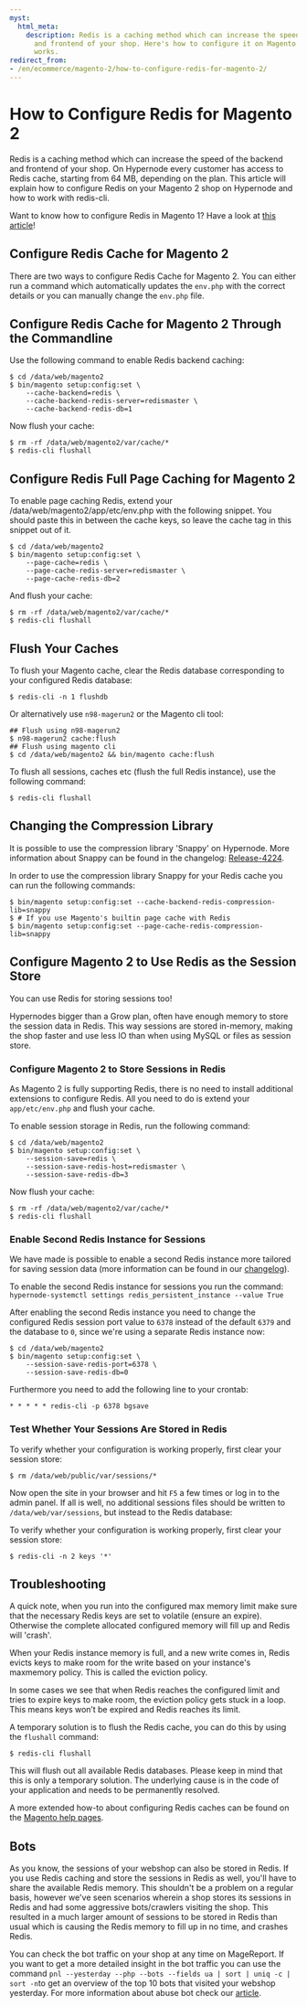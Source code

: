 ```yaml
---
myst:
  html_meta:
    description: Redis is a caching method which can increase the speed of the back-
      and frontend of your shop. Here's how to configure it on Magento 2 and how redis-cli
      works.
redirect_from:
- /en/ecommerce/magento-2/how-to-configure-redis-for-magento-2/
---
```


<!-- source: https://support.hypernode.com/en/ecommerce/magento-2/how-to-configure-redis-for-magento-2/ -->

# How to Configure Redis for Magento 2

Redis is a caching method which can increase the speed of the backend and frontend of your shop. On Hypernode every customer has access to Redis cache, starting from 64 MB, depending on the plan. This article will explain how to configure Redis on your Magento 2 shop on Hypernode and how to work with redis-cli.

Want to know how to configure Redis in Magento 1? Have a look at [this article](https://support.hypernode.com/en/ecommerce/magento-1/how-to-configure-redis-for-magento-1)!

## Configure Redis Cache for Magento 2

There are two ways to configure Redis Cache for Magento 2. You can either run a command which automatically updates the `env.php` with the correct details or you can manually change the `env.php` file.

## Configure Redis Cache for Magento 2 Through the Commandline

Use the following command to enable Redis backend caching:

```console
$ cd /data/web/magento2
$ bin/magento setup:config:set \
    --cache-backend=redis \
    --cache-backend-redis-server=redismaster \
    --cache-backend-redis-db=1
```

Now flush your cache:

```console
$ rm -rf /data/web/magento2/var/cache/*
$ redis-cli flushall
```

## Configure Redis Full Page Caching for Magento 2

To enable page caching Redis, extend your /data/web/magento2/app/etc/env.php with the following snippet. You should paste this in between the cache keys, so leave the cache tag in this snippet out of it.

```console
$ cd /data/web/magento2
$ bin/magento setup:config:set \
    --page-cache=redis \
    --page-cache-redis-server=redismaster \
    --page-cache-redis-db=2
```

And flush your cache:

```console
$ rm -rf /data/web/magento2/var/cache/*
$ redis-cli flushall
```

## Flush Your Caches

To flush your Magento cache, clear the Redis database corresponding to your configured Redis database:

```console
$ redis-cli -n 1 flushdb
```

Or alternatively use `n98-magerun2` or the Magento cli tool:

```console
## Flush using n98-magerun2
$ n98-magerun2 cache:flush
## Flush using magento cli
$ cd /data/web/magento2 && bin/magento cache:flush
```

To flush all sessions, caches etc (flush the full Redis instance), use the following command:

```console
$ redis-cli flushall
```

## Changing the Compression Library

It is possible to use the compression library 'Snappy' on Hypernode. More information about Snappy can be found in the changelog: [Release-4224](https://changelog.hypernode.com/changelog/release-4224/).

In order to use the compression library Snappy for your Redis cache you can run the following commands:

```console
$ bin/magento setup:config:set --cache-backend-redis-compression-lib=snappy
$ # If you use Magento's builtin page cache with Redis
$ bin/magento setup:config:set --page-cache-redis-compression-lib=snappy
```

## Configure Magento 2 to Use Redis as the Session Store

You can use Redis for storing sessions too!

Hypernodes bigger than a Grow plan, often have enough memory to store the session data in Redis. This way sessions are stored in-memory, making the shop faster and use less IO than when using MySQL or files as session store.

### Configure Magento 2 to Store Sessions in Redis

As Magento 2 is fully supporting Redis, there is no need to install additional extensions to configure Redis. All you need to do is extend your `app/etc/env.php` and flush your cache.

To enable session storage in Redis, run the following command:

```console
$ cd /data/web/magento2
$ bin/magento setup:config:set \
    --session-save=redis \
    --session-save-redis-host=redismaster \
    --session-save-redis-db=3
```

Now flush your cache:

```console
$ rm -rf /data/web/magento2/var/cache/*
$ redis-cli flushall
```

### Enable Second Redis Instance for Sessions

We have made is possible to enable a second Redis instance more tailored for saving session data (more information can be found in our [changelog](https://changelog.hypernode.com/changelog/experimental-changes-redis-sessions-aws-performance/)).

To enable the second Redis instance for sessions you run the command: `hypernode-systemctl settings redis_persistent_instance --value True`

After enabling the second Redis instance you need to change the configured Redis session port value to `6378` instead of the default `6379` and the database to `0`, since we're using a separate Redis instance now:

```console
$ cd /data/web/magento2
$ bin/magento setup:config:set \
    --session-save-redis-port=6378 \
    --session-save-redis-db=0
```

Furthermore you need to add the following line to your crontab:

```
* * * * * redis-cli -p 6378 bgsave
```

### Test Whether Your Sessions Are Stored in Redis

To verify whether your configuration is working properly, first clear your session store:

```console
$ rm /data/web/public/var/sessions/*
```

Now open the site in your browser and hit `F5` a few times or log in to the admin panel. If all is well, no additional sessions files should be written to `/data/web/var/sessions`, but instead to the Redis database:

To verify whether your configuration is working properly, first clear your session store:

```console
$ redis-cli -n 2 keys '*'
```

## Troubleshooting

A quick note, when you run into the configured max memory limit make sure that the necessary Redis keys are set to volatile (ensure an expire). Otherwise the complete allocated configured memory will fill up and Redis will 'crash'.

When your Redis instance memory is full, and a new write comes in, Redis evicts keys to make room for the write based on your instance's maxmemory policy. This is called the eviction policy.

In some cases we see that when Redis reaches the configured limit and tries to expire keys to make room, the eviction policy gets stuck in a loop. This means keys won’t be expired and Redis reaches its limit.

A temporary solution is to flush the Redis cache, you can do this by using the `flushall` command:

```console
$ redis-cli flushall
```

This will flush out all available Redis databases. Please keep in mind that this is only a temporary solution. The underlying cause is in the code of your application and needs to be permanently resolved.

A more extended how-to about configuring Redis caches can be found on the [Magento help pages](http://devdocs.magento.com/guides/v2.0/config-guide/redis/redis-pg-cache.html).

## Bots

As you know, the sessions of your webshop can also be stored in Redis. If you use Redis caching and store the sessions in Redis as well, you'll have to share the available Redis memory. This shouldn't be a problem on a regular basis, however we've seen scenarios wherein a shop stores its sessions in Redis and had some aggressive bots/crawlers visiting the shop. This resulted in a much larger amount of sessions to be stored in Redis than usual which is causing the Redis memory to fill up in no time, and crashes Redis.

You can check the bot traffic on your shop at any time on MageReport. If you want to get a more detailed insight in the bot traffic you can use the command `pnl --yesterday --php --bots --fields ua | sort | uniq -c | sort -n`to get an overview of the top 10 bots that visited your webshop yesterday. For more information about abuse bot check our [article](https://support.hypernode.com/knowledgebase/fixing-bad-performance-caused-by-search-engines/).
